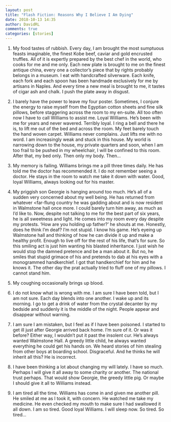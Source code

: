 ```yaml
---  
layout: post  
title: "Flash Fiction: Reasons Why I Believe I Am Dying"  
date: 2018-10-13 14:35  
author: DavidRL  
comments: true  
categories: [stories]  
---  
```


1. My food tastes of rubbish. Every day, I am brought the most sumptuous feasts imaginable, the finest Kobe beef, caviar and gold encrusted truffles. All of it is expertly prepared by the best chef in the world, who cooks for me and me only. Each new plate is brought to me on the finest antique china, every one a collector’s piece that by rights probably belongs in a museum. I eat with handcrafted silverware. Each knife, each fork and each spoon has been handmade exclusively for me by artisans in Naples. And every time a new meal is brought to me, it tastes of cigar ash and chalk. I push the plate away in disgust.  

<!--more-->    
2. I barely have the power to leave my four poster. Sometimes, I conjure the energy to raise myself from the Egyptian cotton sheets and fine silk pillows, before staggering across the room to my en-suite.  All too often now I have to call Williams to assist me. Loyal Williams. He’s been with me for years and never wavered. Terribly loyal. I ring a bell and there he is, to lift me out of the bed and across the room. My feet barely touch the hand woven carpet. Williams never complains. Just lifts me with no word. I am increasingly weak and stuck in this house. My world is narrowing down to the house, my private quarters and soon, when I am too frail to be pushed in my wheelchair, I will be confined to this room. After that, my bed only. Then only my body. Then...  

3. My memory is failing. Williams brings me a pill three times daily. He has told me the doctor has recommended it. I do not remember seeing a doctor. He stays in the room to watch me take it down with water. Good, loyal Williams, always looking out for his master.  


4. My priggish son Georgie is hanging around too much. He’s all of a sudden very concerned about my well being. He has returned from whatever <far-flung country he was gadding about and is now resident in Walmstone hall once more. I could barely turn him away, as much as I’d like to. Now, despite not talking to me for the best part of six years, he is all sweetness and light. He comes into my room every day despite my protests. ‘How are you holding up father?’ he shouts at me. Honestly, does he think I’m deaf? I’m not stupid. I know his game. He’s eyeing up Walmstone hall and thinking of how he can divide it up and make a healthy profit. Enough to live off for the rest of his life, that’s for sure. So this smiling act is just him wanting his blasted inheritance. I just wish he would stop the damned pretence and be a man about it. But no, he smiles that stupid grimace of his and pretends to dab at his eyes with a monogrammed handkerchief. I got that handkerchief for him and he knows it. The other day the prat actually tried to fluff one of my pillows. I cannot stand him.  

5. My coughing occasionally brings up blood.  

6. I do not know what is wrong with me. I am sure I have been told, but I am not sure. Each day blends into one another. I wake up and its morning. I go to get a drink of water from the crystal decanter by my bedside and suddenly it is the middle of the night. People appear and disappear without warning.  

7. I am sure I am mistaken, but I feel as if I have been poisoned. I started to get ill just after Georgie arrived back home. I’m sure of it. Or was it before? Either way, I wouldn’t put it past the insolent cur. He’s always wanted Walmstone Hall. A greedy little child, he always wanted everything he could get his hands on. We heard stories of him stealing from other boys at boarding school. Disgraceful. And he thinks he will inherit all this? He is incorrect.  

8. I have been thinking a lot about changing my will lately. I have so much. Perhaps I will give it all away to some charity or another. The national trust perhaps. That would show Georgie, the greedy little pig. Or maybe I should give it all to Williams instead.   

9. I am tired all the time. Williams has come in and given me another pill. He smiled at me as I took it, with concern. He watched me take my medicine. He even checked my mouth to make sure I had swallowed it all down. I am so tired. Good loyal Williams. I will sleep now. So tired. So tired...  
